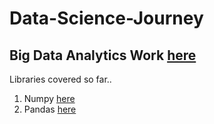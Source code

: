 # Data-Science-Journey

## Big Data Analytics Work [here](https://github.com/Muhammad-Usama-07/Data-Science-Journey/tree/main/Big_Data_analytics)

Libraries covered so far..
1. Numpy [here](https://github.com/Muhammad-Usama-07/Data-Science-Journey/tree/main/NumericalPython)
2. Pandas [here](https://github.com/Muhammad-Usama-07/Data-Science-Journey/tree/main/Pandas)
